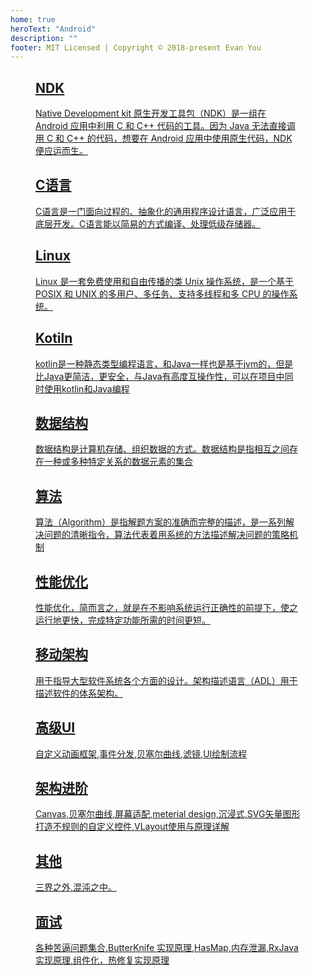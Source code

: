```yaml
---
home: true
heroText: "Android"
description: ""
footer: MIT Licensed | Copyright © 2018-present Evan You
---
```

<figure class="third">
    <div class="features">
        <div class="feature">
          <a href="/android/ndk" >
            <h2>NDK</h2>
            <p>Native Development kit
原生开发工具包（NDK）是一组在 Android 应用中利用 C 和 C++ 代码的工具。因为 Java 无法直接调用 C 和 C++ 的代码，想要在 Android 应用中使用原生代码，NDK 便应运而生。</p>
          </a>
        </div>
        <div class="feature">
          <a href="/android/c" >
            <h2>C语言</h2>
            <p>C语言是一门面向过程的、抽象化的通用程序设计语言，广泛应用于底层开发。C语言能以简易的方式编译、处理低级存储器。</p>
          </a>
        </div>
         <div class="feature">
          <a href="http://www.baidu.com" >
            <h2>Linux</h2>
            <p>Linux 是一套免费使用和自由传播的类 Unix 操作系统，是一个基于 POSIX 和 UNIX 的多用户、多任务、支持多线程和多 CPU 的操作系统。</p>
          </a>
        </div>
        <div class="feature">
          <a href="http://www.baidu.com" >
            <h2>Kotiln</h2>
            <p>kotlin是一种静态类型编程语言，和Java一样也是基于jvm的，但是比Java更简洁，更安全，与Java有高度互操作性，可以在项目中同时使用kotlin和Java编程</p>
          </a>
        </div>
         <div class="feature">
          <a href="http://www.baidu.com" >
            <h2>数据结构</h2>
            <p>数据结构是计算机存储、组织数据的方式。数据结构是指相互之间存在一种或多种特定关系的数据元素的集合</p>
          </a>
        </div>
         <div class="feature">
          <a href="http://www.baidu.com" >
            <h2>算法</h2>
            <p>算法（Algorithm）是指解题方案的准确而完整的描述，是一系列解决问题的清晰指令，算法代表着用系统的方法描述解决问题的策略机制</p>
          </a>
        </div>
         <div class="feature">
          <a href="http://www.baidu.com" >
            <h2>性能优化</h2>
            <p>性能优化，简而言之，就是在不影响系统运行正确性的前提下，使之运行地更快，完成特定功能所需的时间更短。</p>
          </a>
        </div>
         <div class="feature">
          <a href="http://www.baidu.com" >
            <h2>移动架构</h2>
            <p>用于指导大型软件系统各个方面的设计。架构描述语言（ADL）用于描述软件的体系架构。</p>
          </a>
        </div>
        <div class="feature">
          <a href="http://www.baidu.com" >
            <h2>高级UI</h2>
            <p>自定义动画框架,事件分发,贝塞尔曲线,滤镜,UI绘制流程</p>
          </a>
        </div>
        <div class="feature">
          <a href="http://www.baidu.com" >
            <h2>架构进阶</h2>
            <p>Canvas,贝塞尔曲线,屏幕适配,meterial design,沉浸式,SVG矢量图形打造不规则的自定义控件,VLayout使用与原理详解</p>
          </a>
        </div>
        <div class="feature">
          <a href="http://www.baidu.com" >
            <h2>其他</h2>
            <p>三界之外,混沌之中。</p>
          </a>
        </div>
        <div class="feature">
          <a href="http://www.baidu.com" >
            <h2>面试</h2>
            <p>各种苦逼问题集合,ButterKnife 实现原理,HasMap,内存泄漏,RxJava实现原理,组件化，热修复实现原理</p>
          </a>
        </div>
    </div>
</figure>